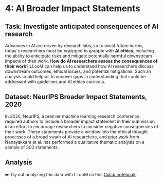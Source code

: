 # 4: AI Broader Impact Statements

<DemoLayout curDataset="AI Broader Impact Statements" curScrollSpeed="400s"/>

## Task: Investigate anticipated consequences of AI research
Advances in AI are driven by research labs, so to avoid future harms, today's researchers must be equipped to grapple with **AI ethics**, including the ability to anticipate risks and mitigate potentially harmful downstream impacts of their work. **How do AI researchers assess the consequences of their work**? LLooM can help us to understand how AI researchers discuss downstream outcomes, ethical issues, and potential mitigations. Such an analysis could help us to uncover gaps in understanding that could be addressed with guidelines and AI ethics curricula.

## Dataset: NeurIPS Broader Impact Statements, 2020
In 2020, NeurIPS, a premier machine learning research conference, required authors to include a broader impact statement in their submission in an effort to encourage researchers to consider negative consequences of their work. These statements provide a window into the ethical thought processes of a broad swath of AI researchers, and [prior work](https://doi.org/10.1145/3461702.3462608) from Nanayakkara et al. has performed a qualitative thematic analysis on a sample of 300 statements. 

## Analysis
:arrow_right: Try out analyzing this data with LLooM on this [Colab notebook]().